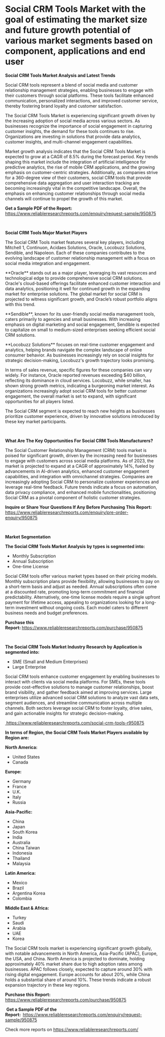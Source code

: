 <p><h1>Social CRM Tools Market with the goal of estimating the market size and future growth potential of various market segments based on component, applications and end user</h1></p><p><strong>Social CRM Tools Market Analysis and Latest Trends</strong></p>
<p><p>Social CRM tools represent a blend of social media and customer relationship management strategies, enabling businesses to engage with their customers through social platforms. These tools facilitate enhanced communication, personalized interactions, and improved customer service, thereby fostering brand loyalty and customer satisfaction. </p><p>The Social CRM Tools Market is experiencing significant growth driven by the increasing adoption of social media across various sectors. As businesses recognize the importance of social engagement in capturing customer insights, the demand for these tools continues to rise. Organizations are investing in solutions that provide data analytics, customer insights, and multi-channel engagement capabilities.</p><p>Market growth analysis indicates that the Social CRM Tools Market is expected to grow at a CAGR of 8.5% during the forecast period. Key trends shaping this market include the integration of artificial intelligence for predictive analytics, the rise of mobile CRM applications, and the growing emphasis on customer-centric strategies. Additionally, as companies strive for a 360-degree view of their customers, social CRM tools that provide comprehensive data aggregation and user interaction tracking are becoming increasingly vital in the competitive landscape. Overall, the emphasis on enhancing customer relationships through social media channels will continue to propel the growth of this market.</p></p>
<p><strong>Get a Sample PDF of the Report:&nbsp;</strong> <a href="https://www.reliableresearchreports.com/enquiry/request-sample/950875?utm_campaign=3105&utm_medium=2&utm_source=Github&utm_content=ia&utm_term=06032025&utm_id=social-crm-tools">https://www.reliableresearchreports.com/enquiry/request-sample/950875</a></p>
<p>&nbsp;</p>
<p><strong>Social CRM Tools Major Market Players</strong></p>
<p><p>The Social CRM Tools market features several key players, including Mitchell 1, Continuon, Acidaes Solutions, Oracle, Locobuzz Solutions, Sendible, and Napoleon. Each of these companies contributes to the evolving landscape of customer relationship management with a focus on social media integration and engagement.</p><p>**Oracle** stands out as a major player, leveraging its vast resources and technological edge to provide comprehensive social CRM solutions. Oracle's cloud-based offerings facilitate enhanced customer interaction and data analytics, positioning it well for continued growth in the expanding market for enterprise solutions. The global market for social CRM is projected to witness significant growth, and Oracle’s robust portfolio aligns with this trend.</p><p>**Sendible**, known for its user-friendly social media management tools, caters primarily to agencies and small businesses. With increasing emphasis on digital marketing and social engagement, Sendible is expected to capitalize on small to medium-sized enterprises seeking efficient social CRM solutions. </p><p>**Locobuzz Solutions** focuses on real-time customer engagement and analytics, helping brands navigate the complex landscape of online consumer behavior. As businesses increasingly rely on social insights for strategic decision-making, Locobuzz's growth trajectory looks promising.</p><p>In terms of sales revenue, specific figures for these companies can vary widely. For instance, Oracle reported revenues exceeding $40 billion, reflecting its dominance in cloud services. Locobuzz, while smaller, has shown strong growth metrics, indicating a burgeoning market interest. As organizations increasingly adopt social CRM tools for better customer engagement, the overall market is set to expand, with significant opportunities for all players listed.</p><p>The Social CRM segment is expected to reach new heights as businesses prioritize customer experience, driven by innovative solutions introduced by these key market participants.</p></p>
<p>&nbsp;</p>
<p><strong>What Are The Key Opportunities For Social CRM Tools Manufacturers?</strong></p>
<p><p>The Social Customer Relationship Management (CRM) tools market is poised for significant growth, driven by the increasing need for businesses to engage with customers across social media platforms. As of 2023, the market is projected to expand at a CAGR of approximately 14%, fueled by advancements in AI-driven analytics, enhanced customer engagement capabilities, and integration with omnichannel strategies. Companies are increasingly adopting Social CRM to personalize customer experiences and leverage real-time feedback. Future trends indicate a focus on automation, data privacy compliance, and enhanced mobile functionalities, positioning Social CRM as a pivotal component of holistic customer strategies.</p></p>
<p><strong>Inquire or Share Your Questions If Any Before Purchasing This Report:</strong> <a href="https://www.reliableresearchreports.com/enquiry/pre-order-enquiry/950875?utm_campaign=3105&utm_medium=2&utm_source=Github&utm_content=ia&utm_term=06032025&utm_id=social-crm-tools">https://www.reliableresearchreports.com/enquiry/pre-order-enquiry/950875</a></p>
<p>&nbsp;</p>
<p><strong>Market Segmentation</strong></p>
<p><strong>The Social CRM Tools Market Analysis by types is segmented into:</strong></p>
<p><ul><li>Monthly Subscription</li><li>Annual Subscription</li><li>One-time License</li></ul></p>
<p><p>Social CRM tools offer various market types based on their pricing models. Monthly subscription plans provide flexibility, allowing businesses to pay on a short-term basis and adjust as needed. Annual subscriptions often come at a discounted rate, promoting long-term commitment and financial predictability. Alternatively, one-time license models require a single upfront payment for lifetime access, appealing to organizations looking for a long-term investment without ongoing costs. Each model caters to different business needs and budget preferences.</p></p>
<p><strong>Purchase this Report:&nbsp;</strong><a href="https://www.reliableresearchreports.com/purchase/950875?utm_campaign=3105&utm_medium=2&utm_source=Github&utm_content=ia&utm_term=06032025&utm_id=social-crm-tools">https://www.reliableresearchreports.com/purchase/950875</a></p>
<p>&nbsp;</p>
<p><strong>The Social CRM Tools Market Industry Research by Application is segmented into:</strong></p>
<p><ul><li>SME (Small and Medium Enterprises)</li><li>Large Enterprise</li></ul></p>
<p><p>Social CRM tools enhance customer engagement by enabling businesses to interact with clients via social media platforms. For SMEs, these tools provide cost-effective solutions to manage customer relationships, boost brand visibility, and gather feedback aimed at improving services. Large enterprises utilize advanced social CRM solutions to analyze vast data sets, segment audiences, and streamline communication across multiple channels. Both sectors leverage social CRM to foster loyalty, drive sales, and gain actionable insights for strategic decision-making.</p></p>
<p><a href="https://www.reliableresearchreports.com/social-crm-tools-r950875?utm_campaign=3105&utm_medium=2&utm_source=Github&utm_content=ia&utm_term=06032025&utm_id=social-crm-tools">&nbsp;https://www.reliableresearchreports.com/social-crm-tools-r950875</a></p>
<p><strong>In terms of Region, the Social CRM Tools Market Players available by Region are:</strong></p>
<p>
    <p> <strong> North America: </strong>
        <ul>
            <li>United States</li>
            <li>Canada</li>
        </ul>
        </p> 
    <p> <strong> Europe: </strong>
        <ul>
            <li>Germany</li>
            <li>France</li>
            <li>U.K.</li>
            <li>Italy</li>
            <li>Russia</li>
        </ul>
        </p> 
    <p> <strong> Asia-Pacific: </strong>
        <ul>
            <li>China</li>
            <li>Japan</li>
            <li>South Korea</li>
            <li>India</li>
            <li>Australia</li>
            <li>China Taiwan</li>
            <li>Indonesia</li>
            <li>Thailand</li>
            <li>Malaysia</li>
        </ul>
        </p> 
    <p> <strong> Latin America: </strong>
        <ul>
            <li>Mexico</li>
            <li>Brazil</li>
            <li>Argentina Korea</li>
            <li>Colombia</li>
        </ul>
        </p> 
    <p> <strong> Middle East & Africa: </strong>
        <ul>
            <li>Turkey</li>
            <li>Saudi</li>
            <li>Arabia</li>
            <li>UAE</li>
            <li>Korea</li>
        </ul>
    </p>
    </p>
<p><p>The Social CRM tools market is experiencing significant growth globally, with notable advancements in North America, Asia-Pacific (APAC), Europe, the USA, and China. North America is projected to dominate, holding approximately 40% market share due to high adoption rates among businesses. APAC follows closely, expected to capture around 30% with rising digital engagement. Europe accounts for about 20%, while China holds a substantial share of around 10%. These trends indicate a robust expansion trajectory in these key regions.</p></p>
<p><strong>Purchase this Report: </strong><a href="https://www.reliableresearchreports.com/purchase/950875?utm_campaign=3105&utm_medium=2&utm_source=Github&utm_content=ia&utm_term=06032025&utm_id=social-crm-tools">https://www.reliableresearchreports.com/purchase/950875</a></p>
<p>&nbsp;<strong>Get a Sample PDF of the Report:&nbsp;&nbsp;</strong><a href="https://www.reliableresearchreports.com/enquiry/request-sample/950875?utm_campaign=3105&utm_medium=2&utm_source=Github&utm_content=ia&utm_term=06032025&utm_id=social-crm-tools">https://www.reliableresearchreports.com/enquiry/request-sample/950875</a></p>
<p><strong></strong></p>
<p>Check more reports on <a href="https://www.reliableresearchreports.com/?utm_campaign=3105&utm_medium=2&utm_source=Github&utm_content=ia&utm_term=06032025&utm_id=social-crm-tools">https://www.reliableresearchreports.com/</a></p>